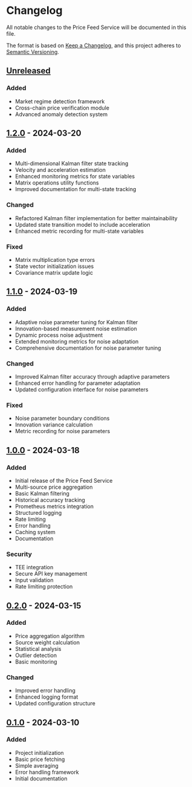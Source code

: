 # Changelog

All notable changes to the Price Feed Service will be documented in this file.

The format is based on [Keep a Changelog](https://keepachangelog.com/en/1.0.0/),
and this project adheres to [Semantic Versioning](https://semver.org/spec/v2.0.0.html).

## [Unreleased]

### Added
- Market regime detection framework
- Cross-chain price verification module
- Advanced anomaly detection system

## [1.2.0] - 2024-03-20

### Added
- Multi-dimensional Kalman filter state tracking
- Velocity and acceleration estimation
- Enhanced monitoring metrics for state variables
- Matrix operations utility functions
- Improved documentation for multi-state tracking

### Changed
- Refactored Kalman filter implementation for better maintainability
- Updated state transition model to include acceleration
- Enhanced metric recording for multi-state variables

### Fixed
- Matrix multiplication type errors
- State vector initialization issues
- Covariance matrix update logic

## [1.1.0] - 2024-03-19

### Added
- Adaptive noise parameter tuning for Kalman filter
- Innovation-based measurement noise estimation
- Dynamic process noise adjustment
- Extended monitoring metrics for noise adaptation
- Comprehensive documentation for noise parameter tuning

### Changed
- Improved Kalman filter accuracy through adaptive parameters
- Enhanced error handling for parameter adaptation
- Updated configuration interface for noise parameters

### Fixed
- Noise parameter boundary conditions
- Innovation variance calculation
- Metric recording for noise parameters

## [1.0.0] - 2024-03-18

### Added
- Initial release of the Price Feed Service
- Multi-source price aggregation
- Basic Kalman filtering
- Historical accuracy tracking
- Prometheus metrics integration
- Structured logging
- Rate limiting
- Error handling
- Caching system
- Documentation

### Security
- TEE integration
- Secure API key management
- Input validation
- Rate limiting protection

## [0.2.0] - 2024-03-15

### Added
- Price aggregation algorithm
- Source weight calculation
- Statistical analysis
- Outlier detection
- Basic monitoring

### Changed
- Improved error handling
- Enhanced logging format
- Updated configuration structure

## [0.1.0] - 2024-03-10

### Added
- Project initialization
- Basic price fetching
- Simple averaging
- Error handling framework
- Initial documentation

[Unreleased]: https://github.com/neo-project/neo-service-layer/compare/v1.2.0...HEAD
[1.2.0]: https://github.com/neo-project/neo-service-layer/compare/v1.1.0...v1.2.0
[1.1.0]: https://github.com/neo-project/neo-service-layer/compare/v1.0.0...v1.1.0
[1.0.0]: https://github.com/neo-project/neo-service-layer/compare/v0.2.0...v1.0.0
[0.2.0]: https://github.com/neo-project/neo-service-layer/compare/v0.1.0...v0.2.0
[0.1.0]: https://github.com/neo-project/neo-service-layer/releases/tag/v0.1.0 